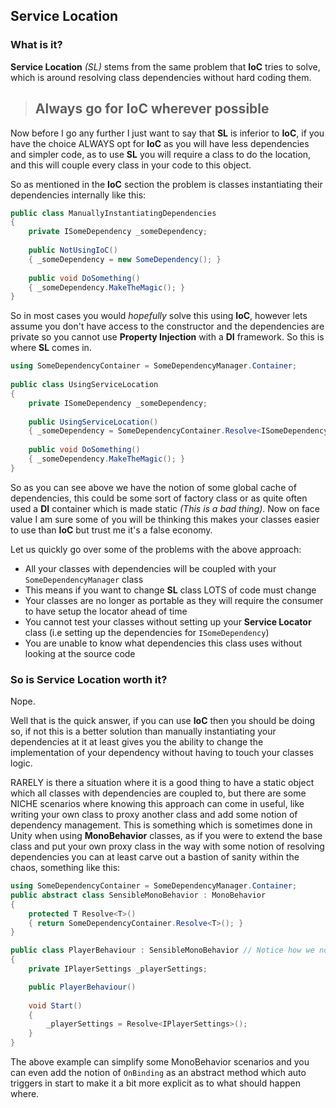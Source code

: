 ## Service Location

### What is it?

**Service Location** *(SL)* stems from the same problem that **IoC** tries to solve, which is around resolving class dependencies without hard coding them.

> ## Always go for IoC wherever possible
Now before I go any further I just want to say that **SL** is inferior to **IoC**, if you have the choice ALWAYS opt for **IoC** as you will have less dependencies and simpler code, as to use **SL** you will require a class to do the location, and this will couple every class in your code to this object.

So as mentioned in the **IoC** section the problem is classes instantiating their dependencies internally like this:

```csharp
public class ManuallyInstantiatingDependencies
{
    private ISomeDependency _someDependency;
    
    public NotUsingIoC()
    { _someDependency = new SomeDependency(); }
    
    public void DoSomething() 
    { _someDependency.MakeTheMagic(); }
}
```

So in most cases you would *hopefully* solve this using **IoC**, however lets assume you don't have access to the constructor and the dependencies are private so you cannot use **Property Injection** with a **DI** framework. So this is where **SL** comes in.   

```csharp
using SomeDependencyContainer = SomeDependencyManager.Container;
 
public class UsingServiceLocation
{
    private ISomeDependency _someDependency;
    
    public UsingServiceLocation()
    { _someDependency = SomeDependencyContainer.Resolve<ISomeDependency>(); }
    
    public void DoSomething() 
    { _someDependency.MakeTheMagic(); }
}
``` 

So as you can see above we have the notion of some global cache of dependencies, this could be some sort of factory class or as quite often used a **DI** container which is made static *(This is a bad thing)*. Now on face value I am sure some of you will be thinking this makes your classes easier to use than **IoC** but trust me it's a false economy.

Let us quickly go over some of the problems with the above approach:

* All your classes with dependencies will be coupled with your `SomeDependencyManager` class
 * This means if you want to change **SL** class LOTS of code must change
 * Your classes are no longer as portable as they will require the consumer to have setup the locator ahead of time 
* You cannot test your classes without setting up your **Service Locator** class (i.e setting up the dependencies for `ISomeDependency`)
* You are unable to know what dependencies this class uses without looking at the source code

### So is Service Location worth it?

Nope.

Well that is the quick answer, if you can use **IoC** then you should be doing so, if not this is a better solution than manually instantiating your dependencies at it at least gives you the ability to change the implementation of your dependency without having to touch your classes logic.

RARELY is there a situation where it is a good thing to have a static object which all classes with dependencies are coupled to, but there are some NICHE scenarios where knowing this approach can come in useful, like writing your own class to proxy another class and add some notion of dependency management. This is something which is sometimes done in Unity when using **MonoBehavior** classes, as if you were to extend the base class and put your own proxy class in the way with some notion of resolving dependencies you can at least carve out a bastion of sanity within the chaos, something like this:

```csharp
using SomeDependencyContainer = SomeDependencyManager.Container;
public abstract class SensibleMonoBehavior : MonoBehavior
{
	protected T Resolve<T>()
	{ return SomeDependencyContainer.Resolve<T>(); }
}

public class PlayerBehaviour : SensibleMonoBehavior // Notice how we now use our proxy class
{
	private IPlayerSettings _playerSettings;

	public PlayerBehaviour()
	
	void Start()
	{
		_playerSettings = Resolve<IPlayerSettings>();
	}
}
```

The above example can simplify some MonoBehavior scenarios and you can even add the notion of `OnBinding` as an abstract method which auto triggers in start to make it a bit more explicit as to what should happen where.  
